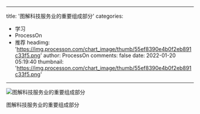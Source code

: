 
---
title: '图解科技服务业的重要组成部分'
categories: 
 - 学习
 - ProcessOn
 - 推荐
headimg: 'https://img.processon.com/chart_image/thumb/55ef8390e4b0f2eb891c33f5.png'
author: ProcessOn
comments: false
date: 2022-01-20 05:19:40
thumbnail: 'https://img.processon.com/chart_image/thumb/55ef8390e4b0f2eb891c33f5.png'
---

<div>   
<img class="thumb" alt="图解科技服务业的重要组成部分" src="https://img.processon.com/chart_image/thumb/55ef8390e4b0f2eb891c33f5.png" referrerpolicy="no-referrer">
<p>图解科技服务业的重要组成部分</p>  
</div>
            